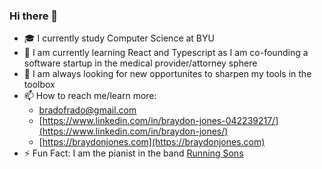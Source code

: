 ### Hi there 👋
- 🎓 I currently study Computer Science at BYU
- 🌱 I am currently learning React and Typescript as I am co-founding a software startup in the medical provider/attorney sphere
- 👯 I am always looking for new opportunites to sharpen my tools in the toolbox
- 📫 How to reach me/learn more:
  - [bradofrado@gmail.com](sendto:bradofrado@gmail.com)
  - [https://www.linkedin.com/in/braydon-jones-042239217/](https://www.linkedin.com/in/braydon-jones/)
  - [https://braydonjones.com](https://braydonjones.com)
- ⚡ Fun Fact: I am the pianist in the band [Running Sons](https://runningsons.com)
<!--
**bradofrado/bradofrado** is a ✨ _special_ ✨ repository because its `README.md` (this file) appears on your GitHub profile.

Here are some ideas to get you started:

- 🔭 I’m currently working on ...
- 🌱 I’m currently learning ...
- 👯 I’m looking to collaborate on ...
- 🤔 I’m looking for help with ...
- 💬 Ask me about ...
- 📫 How to reach me: ...
- 😄 Pronouns: ...
- ⚡ Fun fact: ...
-->

